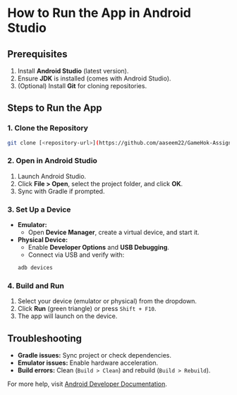 # How to Run the App in Android Studio

## Prerequisites
1. Install **Android Studio** (latest version).
2. Ensure **JDK** is installed (comes with Android Studio).
3. (Optional) Install **Git** for cloning repositories.

## Steps to Run the App

### 1. Clone the Repository
```bash
git clone [<repository-url>](https://github.com/aaseem22/GameHok-Assignment.git)
```

### 2. Open in Android Studio
1. Launch Android Studio.
2. Click **File > Open**, select the project folder, and click **OK**.
3. Sync with Gradle if prompted.

### 3. Set Up a Device
- **Emulator:**
  - Open **Device Manager**, create a virtual device, and start it.
- **Physical Device:**
  - Enable **Developer Options** and **USB Debugging**.
  - Connect via USB and verify with:
  ```bash
  adb devices
  ```

### 4. Build and Run
1. Select your device (emulator or physical) from the dropdown.
2. Click **Run** (green triangle) or press `Shift + F10`.
3. The app will launch on the device.

## Troubleshooting
- **Gradle issues:** Sync project or check dependencies.
- **Emulator issues:** Enable hardware acceleration.
- **Build errors:** Clean (`Build > Clean`) and rebuild (`Build > Rebuild`).

For more help, visit [Android Developer Documentation](https://developer.android.com/docs).

